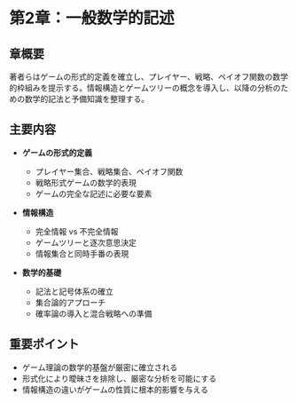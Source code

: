 # 第2章：一般数学的記述

## 章概要
著者らはゲームの形式的定義を確立し、プレイヤー、戦略、ペイオフ関数の数学的枠組みを提示する。情報構造とゲームツリーの概念を導入し、以降の分析のための数学的記法と予備知識を整理する。

## 主要内容
- **ゲームの形式的定義**
  - プレイヤー集合、戦略集合、ペイオフ関数
  - 戦略形式ゲームの数学的表現
  - ゲームの完全な記述に必要な要素

- **情報構造**
  - 完全情報 vs 不完全情報
  - ゲームツリーと逐次意思決定
  - 情報集合と同時手番の表現

- **数学的基礎**
  - 記法と記号体系の確立
  - 集合論的アプローチ
  - 確率論の導入と混合戦略への準備

## 重要ポイント
- ゲーム理論の数学的基盤が厳密に確立される
- 形式化により曖昧さを排除し、厳密な分析を可能にする
- 情報構造の違いがゲームの性質に根本的影響を与える